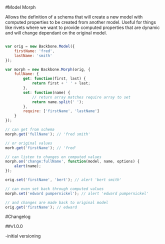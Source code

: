 #Model Morph

Allows the definition of a schema that will create a new model with computed properties to be created from another model. Useful for things like rivets where we want to provide computed properties that are dynamic and will change dependant on the original model.

```javascript

var orig = new Backbone.Model({
	firstName: 'fred',
	lastName: 'smith'
});

var morph = new Backbone.Morph(orig, {
	fullName: {
		get: function(first, last) {
			return first + ' ' + last;
		},
		set: function(name) {
			// return array matches require array to set
			return name.split(' ');
		},
		require: ['firstName', 'lastName']
	}
});

// can get from schema
morph.get('fullName'); // 'fred smith'

// or original values
morh.get('firstName'); // 'fred'

// can listen to changes on computed values
morph.on('change:fullName', function(model, name, options) {
	alert(name);
});

orig.set('firstName', 'bert'); // alert 'bert smith'

// can even set back through computed values
morph.set('edward pumpernickel'); // alert 'edward pumpernickel'

// and changes are made back to original model
orig.get('firstName'); // edward

```

#Changelog

##v1.0.0

-initial versioning